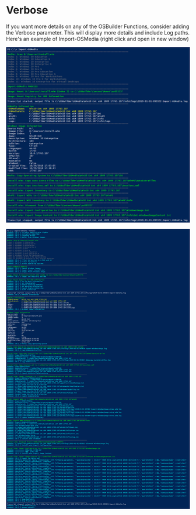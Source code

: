 # Verbose

If you want more details on any of the OSBuilder Functions, consider adding the Verbose parameter.  This will display more details and include Log paths.  Here's an example of Import-OSMedia \(right click and open in new window\)

![Import-OSMedia](../../../.gitbook/assets/2019-01-01_10-02-28.png)

![Import-OSMedia -Verbose](../../../.gitbook/assets/2019-01-01_10-03-39.png)

